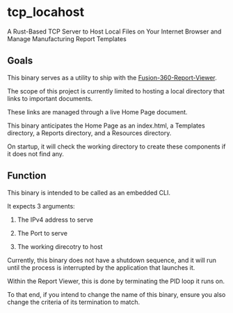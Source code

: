 # tcp_locahost #
A Rust-Based TCP Server to Host Local Files on Your Internet Browser and Manage Manufacturing Report Templates

## Goals ##

This binary serves as a utility to ship with the [Fusion-360-Report-Viewer](https://github.com/v-whitetail/Fusion-360-Report-Viewer).

The scope of this project is currently limited to hosting a local directory that links to important documents.

These links are managed through a live Home Page document.

This binary anticipates the Home Page as an index.html, a Templates directory, a Reports directory, and a Resources directory.

On startup, it will check the working directory to create these components if it does not find any.

## Function ##

This binary is intended to be called as an embedded CLI. 

It expects 3 arguments:

1. The IPv4 address to serve

2. The Port to serve

3. The working direcotry to host

Currently, this binary does not have a shutdown sequence, and it will run until the process is interrupted by the application that launches it.

Within the Report Viewer, this is done by terminating the PID loop it runs on.

To that end, if you intend to change the name of this binary, ensure you also change the criteria of its termination to match.
